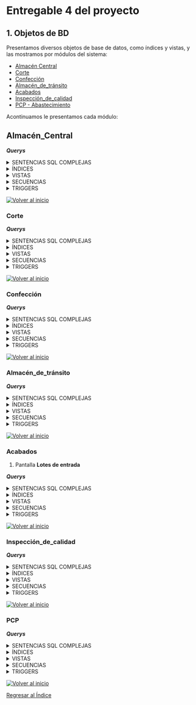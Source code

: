 # Entregable 4 del proyecto
## 1. Objetos de BD
Presentamos diversos objetos de base de datos, como índices y vistas, y las mostramos por módulos del sistema:
- [Almacén Central](#almacén_central)
- [Corte](#corte)
- [Confección](#confección)
- [Almacén_de_tránsito](#almacén_de_tránsito)
- [Acabados](#acabados)
- [Inspección_de_calidad](#inspección_de_calidad)
- [PCP - Abastecimiento](#pcp)

Acontinuamos le presentamos cada módulo:
## Almacén_Central


***Querys***
<details>
  <summary>SENTENCIAS SQL COMPLEJAS</summary>
  
```sql

```
</details>

<details>
  <summary>ÍNDICES</summary>
  
```sql

```
</details>

<details>
  <summary>VISTAS</summary>
  
```sql

```
</details>

<details>
  <summary>SECUENCIAS</summary>
  
```sql

```
</details>

<details>
  <summary>TRIGGERS</summary>
  
```sql

```
</details>

  [![Volver al inicio](https://img.shields.io/badge/Volver_al_inicio-blue)](#1-objetos-de-bd)

  
### Corte


***Querys***
<details>
  <summary>SENTENCIAS SQL COMPLEJAS</summary>
  
```sql

```
</details>

<details>
  <summary>ÍNDICES</summary>
  
```sql

```
</details>

<details>
  <summary>VISTAS</summary>
  
```sql
-- ========= VISTAS =========
-- 1 muestra detalles completos de las máquinas incluyendo su estado.

CREATE VIEW vista_maquinas AS
SELECT m.id_maquina, m.capacidad_total, e.nombre AS estado
FROM maquina m
JOIN estado e ON m.id_estado = e.id_estado;

-- Supongamos que deseas obtener todos los detalles de las máquinas en estado 'Activo'
SELECT * FROM vista_maquinas
WHERE estado = 'Activo';


--2 muestra las actividades diarias junto con las máquinas utilizadas y detalles de las órdenes de producción.

CREATE VIEW vista_actividades_diarias AS
SELECT ad.id_actividad, ad.fecha_actividad, op.id_orden_producción, ma.id_maquina, ma.cantidad_hecha
FROM actividad_diaria ad
JOIN orden_producción op ON ad.id_orden_producción = op.id_orden_producción
JOIN maquina_actividad ma ON ad.id_actividad = ma.id_actividad;

-- Obtener las actividades diarias realizadas en una fecha específica junto con las máquinas utilizadas y la orden de producción asociada
SELECT * FROM vista_actividades_diarias
WHERE fecha_actividad = '2024-06-22';

-- 3 muestra detalles completos de las órdenes de producción incluyendo el estado y las dimensiones asociadas.

CREATE VIEW vista_ordenes_produccion AS
SELECT op.id_orden_producción, op.fecha_inicio, op.fecha_fin, op.cantidad, e.nombre AS estado, a.nombre AS area, op.fecha_creacion
FROM orden_producción op
JOIN estado e ON op.id_estado = e.id_estado
JOIN area a ON op.id_area = a.id_area;

-- Obtener todas las órdenes de producción que están en estado 'En Proceso':

```
</details>

<details>
  <summary>SECUENCIAS</summary>
  
```sql

```
</details>

<details>
  <summary>TRIGGERS</summary>
  
```sql

```
</details>

  [![Volver al inicio](https://img.shields.io/badge/Volver_al_inicio-blue)](#1-objetos-de-bd)

### Confección
***Querys***
<details>
  <summary>SENTENCIAS SQL COMPLEJAS</summary>
  
```sql

```
</details>

<details>
  <summary>ÍNDICES</summary>
  
```sql

```
</details>

<details>
  <summary>VISTAS</summary>
  
```sql

```
</details>

<details>
  <summary>SECUENCIAS</summary>
  
```sql

```
</details>

<details>
  <summary>TRIGGERS</summary>
  
```sql

```
</details>

  [![Volver al inicio](https://img.shields.io/badge/Volver_al_inicio-blue)](#1-objetos-de-bd)


### Almacén_de_tránsito

***Querys***
<details>
  <summary>SENTENCIAS SQL COMPLEJAS</summary>
  
```sql

```
</details>

<details>
  <summary>ÍNDICES</summary>
  
```sql

```
</details>

<details>
  <summary>VISTAS</summary>
  
```sql

```
</details>

<details>
  <summary>SECUENCIAS</summary>
  
```sql

```
</details>

<details>
  <summary>TRIGGERS</summary>
  
```sql

```
</details>

[![Volver al inicio](https://img.shields.io/badge/Volver_al_inicio-blue)](#1-objetos-de-bd)

  
### Acabados
1. Pantalla **Lotes de entrada**

***Querys***

<details>
  <summary>SENTENCIAS SQL COMPLEJAS</summary>
  
```sql

--Pantalla **Detalle de caja**
--WHERE id_caja = '101' : Indica el id principal que será parte de la url para el detalle de caja.
-- DETALLE CAJA: SENTENCIA SQL

SELECT cp.id_caja as ID_Caja,
cp.cantidad , 
gconf.id_guia_confeccion as ID_guia,
tp.nombre, ep.nombre ,t.nombre,
g.nombre  ,
    COALESCE(gconf.medida_longitud::text, ' ') AS ml,
    COALESCE(gconf.medida_hombro::text, ' ') AS mh,
    COALESCE(gconf.medida_pecho::text, ' ') AS mp,
    COALESCE(gconf.medida_manga::text, ' ') AS mm,
    COALESCE(gconf.medida_cintura::text, ' ') AS mc,
    COALESCE(gconf.medida_cadera::text, ' ') AS mca,
    COALESCE(gconf.medida_muslo::text, ' ') AS mmu
FROM 
dimension_confeccion dc
JOIN guia_confeccion gconf ON dc.id_guia_confeccion = gconf.id_guia_confeccion
JOIN tipo_prenda tp ON dc.id_tipo_prenda = tp.id_tipo_prenda
JOIN estilo_prenda ep ON dc.id_estilo_prenda = ep.id_estilo_prenda
JOIN talla t ON dc.id_talla = t.id_talla
JOIN genero g ON dc.id_genero = g.id_genero
join dimension_prenda dp on dc.id_dim_confeccion = dp.id_dim_confeccion 
join caja_prenda cp on dp.id_dim_prenda = cp.id_dim_prenda
join prenda p on cp.id_caja = p.id_caja 
where cp.id_caja = '101';

-- DETALLE CAJA: Mostrar, al cargar la página todos los detalles de una
-- caja perteneciente a un lote que ingresa al área de acabados
-- (Se muestra 'No hay datos' si en la DB no hay datos):
SELECT 
    COALESCE(subquery.id_caja::text, 'No hay datos') AS id_caja,
    subquery.cantidad, 
    subquery.id_guia AS id_guia,
    subquery.tipo_prenda, 
    subquery.estilo_prenda, 
    subquery.talla, 
    subquery.genero,
    subquery.ml,
    subquery.mh,
    subquery.mp,
    subquery.mm,
    subquery.mc,
    subquery.mca,
    subquery.mmu
FROM (
    SELECT 
        cp.id_caja::text AS id_caja,
        cp.cantidad, 
        gconf.id_guia_confeccion AS id_guia,
        tp.nombre AS tipo_prenda, 
        ep.nombre AS estilo_prenda, 
        t.nombre AS talla, 
        g.nombre AS genero,
        COALESCE(gconf.medida_longitud::text, ' ') AS ml,
        COALESCE(gconf.medida_hombro::text, ' ') AS mh,
        COALESCE(gconf.medida_pecho::text, ' ') AS mp,
        COALESCE(gconf.medida_manga::text, ' ') AS mm,
        COALESCE(gconf.medida_cintura::text, ' ') AS mc,
        COALESCE(gconf.medida_cadera::text, ' ') AS mca,
        COALESCE(gconf.medida_muslo::text, ' ') AS mmu
    FROM 
        dimension_confeccion dc
    JOIN 
        guia_confeccion gconf ON dc.id_guia_confeccion = gconf.id_guia_confeccion
    JOIN 
        tipo_prenda tp ON dc.id_tipo_prenda = tp.id_tipo_prenda
    JOIN 
        estilo_prenda ep ON dc.id_estilo_prenda = ep.id_estilo_prenda
    JOIN 
        talla t ON dc.id_talla = t.id_talla
    JOIN 
        genero g ON dc.id_genero = g.id_genero
    JOIN 
        dimension_prenda dp ON dc.id_dim_confeccion = dp.id_dim_confeccion 
    JOIN 
        caja_prenda cp ON dp.id_dim_prenda = cp.id_dim_prenda
    JOIN 
        prenda p ON cp.id_caja = p.id_caja 
    WHERE 
        cp.id_caja = '101'
) subquery
UNION ALL
SELECT 
    'No hay datos' AS id_caja,
    NULL AS cantidad, 
    null AS id_guia,
    NULL AS tipo_prenda, 
    NULL AS estilo_prenda, 
    NULL AS talla, 
    NULL AS genero,
    ' ' AS ml,
    ' ' AS mh,
    ' ' AS mp,
    ' ' AS mm,
    ' ' AS mc,
    ' ' AS mca,
    ' ' AS mmu
WHERE NOT EXISTS (
    SELECT 1 
    FROM dimension_confeccion dc
    JOIN guia_confeccion gconf ON dc.id_guia_confeccion = gconf.id_guia_confeccion
    JOIN tipo_prenda tp ON dc.id_tipo_prenda = tp.id_tipo_prenda
    JOIN estilo_prenda ep ON dc.id_estilo_prenda = ep.id_estilo_prenda
    JOIN talla t ON dc.id_talla = t.id_talla
    JOIN genero g ON dc.id_genero = g.id_genero
    JOIN dimension_prenda dp ON dc.id_dim_confeccion = dp.id_dim_confeccion 
    JOIN caja_prenda cp ON dp.id_dim_prenda = cp.id_dim_prenda
    JOIN prenda p ON cp.id_caja = p.id_caja 
    WHERE cp.id_caja = '101'
);

```

***VIEW - Detalle caja***

```sql

CREATE VIEW vista_datos_confeccion AS
SELECT 
    cp.id_caja::text AS id_caja,
    cp.cantidad, 
    gconf.id_guia_confeccion::text AS id_guia,
    tp.nombre AS tipo_prenda, 
    ep.nombre AS estilo_prenda, 
    t.nombre AS talla, 
    g.nombre AS genero,
    COALESCE(gconf.medida_longitud::text, ' ') AS ml,
    COALESCE(gconf.medida_hombro::text, ' ') AS mh,
    COALESCE(gconf.medida_pecho::text, ' ') AS mp,
    COALESCE(gconf.medida_manga::text, ' ') AS mm,
    COALESCE(gconf.medida_cintura::text, ' ') AS mc,
    COALESCE(gconf.medida_cadera::text, ' ') AS mca,
    COALESCE(gconf.medida_muslo::text, ' ') AS mmu
FROM 
    dimension_confeccion dc
JOIN 
    guia_confeccion gconf ON dc.id_guia_confeccion = gconf.id_guia_confeccion
JOIN 
    tipo_prenda tp ON dc.id_tipo_prenda = tp.id_tipo_prenda
JOIN 
    estilo_prenda ep ON dc.id_estilo_prenda = ep.id_estilo_prenda
JOIN 
    talla t ON dc.id_talla = t.id_talla
JOIN 
    genero g ON dc.id_genero = g.id_genero
JOIN 
    dimension_prenda dp ON dc.id_dim_confeccion = dp.id_dim_confeccion 
JOIN 
    caja_prenda cp ON dp.id_dim_prenda = cp.id_dim_prenda
JOIN 
    prenda p ON cp.id_caja = p.id_caja;

-- ====== VISTAS: ==============
-- ID Caja
select id_caja from vista_datos_confeccion
where id_caja =' 101';
-- Cantidad
select cantidad from vista_datos_confeccion
where id_caja =' 101';
-- ID guía
select id_guia from vista_datos_confeccion
where id_caja =' 101';
-- Tipo prenda
select tipo_prenda from vista_datos_confeccion
where id_caja =' 101';

-- GRILLA DETALLE
select tipo_prenda,id_guia,ml,mh,mp,
mm,mc,mca,mmu,estilo_prenda,talla,
genero 
from vista_datos_confeccion
where id_caja =' 101';

```
</details>


<details>
  <summary>ÍNDICES</summary>
  
```sql
-- ========= INDICES =========
-- 1. Consultar datos de empleado del área acabados
CREATE INDEX EMPL_ACABADO ON empleado(nombre, primer_apellido, id_area)

EXPLAIN ANALYZE
SELECT * FROM EMPL_ACABADO
WHERE id_area=5;

-- 2. Actividad diaria: Ver la actividad que se realizó hoy en la empresa
CREATE INDEX ACT_DIARIA ON actividad_diaria(cantidad_hecha)

EXPLAIN ANALYZE
SELECT * FROM ACT_DIARIA
WHERE

```
</details>

<details>
  <summary>VISTAS</summary>
  
```sql

-- ========= VISTAS =========
-- 1. CARGAR LOTES: lotes entrantes al área de acabados, en carga de página.
create view entrante_aca as 
SELECT le.id_entrada ,le.fecha_entrada,l.id_tipo_lote,l.cantidad, dc.id_dim_confeccion,dc.id_guia_confeccion
FROM lote_entrada le
JOIN lote l on le.id_lote = l.id_lote
join dimension_confeccion dc on l.id_dim_confeccion = dc.id_dim_confeccion
LIMIT 200;

-- BOTÖN BUSCAR
select * from entrante_aca
where id_entrada='101';
```

</details>

<details>
  <summary>SECUENCIAS</summary>
  
```sql
-- ========= SECUENCIAS ==========
-- Seriales:
-- Trabajando con secuencias en tablas del Modelo ER que intervienen en el módulo de acabados.

CREATE TABLE direccion
(
  id_direccion SERIAL,
  descripcion VARCHAR(100) NOT NULL,
  PRIMARY KEY (id_direccion)
);

CREATE TABLE correo
(
  id_correo SERIAL,
  direccion_correo VARCHAR(100) NOT NULL,
  PRIMARY KEY (id_correo)
);

CREATE TABLE telefono
(
  id_telefono SERIAL,
  numero VARCHAR(30) NOT NULL,
  PRIMARY KEY (id_telefono),
  UNIQUE (numero)
);

CREATE TABLE cargo
(
  id_cargo SERIAL,
  nombre VARCHAR(15) NOT NULL,
  PRIMARY KEY (id_cargo),
  UNIQUE (nombre)
);

CREATE TABLE estado
(
  id_estado SERIAL,
  nombre VARCHAR(20) NOT NULL,
  PRIMARY KEY (id_estado),
  UNIQUE (nombre)
);
CREATE TABLE guia_confeccion
(
  id_guia_confeccion SERIAL,
  medida_pecho NUMERIC(4,2),
  medida_cintura NUMERIC(4,2),
  medida_cadera NUMERIC(4,2),
  medida_hombro NUMERIC(4,2),
  medida_longitud NUMERIC(4,2),
  medida_manga NUMERIC(4,2),
  medida_muslo NUMERIC(4,2),
  PRIMARY KEY (id_guia_confeccion)
);

CREATE TABLE tipo_prenda
(
  id_tipo_prenda SERIAL,
  nombre VARCHAR(10) NOT NULL,
  PRIMARY KEY (id_tipo_prenda),
  UNIQUE (nombre)
);

CREATE TABLE estilo_prenda
(
  id_estilo_prenda SERIAL,
  nombre VARCHAR(10) NOT NULL,
  PRIMARY KEY (id_estilo_prenda),
  UNIQUE (nombre)
);

CREATE TABLE talla
(
  id_talla SERIAL,
  nombre VARCHAR(4) NOT NULL,
  PRIMARY KEY (id_talla),
  UNIQUE (nombre)
);

CREATE TABLE genero
(
  id_genero SERIAL,
  nombre VARCHAR(10) NOT NULL,
  PRIMARY KEY (id_genero),
  UNIQUE (nombre)
);

CREATE TABLE acabado
(
  id_acabado SERIAL,
  nombre VARCHAR(10) NOT NULL,
  PRIMARY KEY (id_acabado),
  UNIQUE (nombre)
);

CREATE TABLE area
(
  id_area SERIAL,
  nombre VARCHAR(20) NOT NULL,
  PRIMARY KEY (id_area),
  UNIQUE (nombre)
);
CREATE TABLE dimension_confeccion
(
  id_dim_confeccion SERIAL,
  id_tipo_prenda INT NOT NULL,
  id_estilo_prenda INT NOT NULL,
  id_guia_confeccion INT NOT NULL,
  id_talla INT NOT NULL,
  id_genero INT NOT NULL,
  PRIMARY KEY (id_dim_confeccion),
  FOREIGN KEY (id_tipo_prenda) REFERENCES tipo_prenda(id_tipo_prenda),
  FOREIGN KEY (id_estilo_prenda) REFERENCES estilo_prenda(id_estilo_prenda),
  FOREIGN KEY (id_guia_confeccion) REFERENCES guia_confeccion(id_guia_confeccion),
  FOREIGN KEY (id_talla) REFERENCES talla(id_talla),
  FOREIGN KEY (id_genero) REFERENCES genero(id_genero)
);
CREATE TABLE lote
(
  id_lote SERIAL,
  cantidad INT NOT NULL,
  id_estado INT NOT NULL,
  id_tipo_lote INT NOT NULL,
  id_dim_corte INT,
  id_dim_confeccion INT,
  id_dim_materia_prima INT,
  id_actividad INT,
  fecha_creacion TIMESTAMP NOT NULL,
  PRIMARY KEY (id_lote),
  FOREIGN KEY (id_estado) REFERENCES estado(id_estado),
  FOREIGN KEY (id_tipo_lote) REFERENCES tipo_lote(id_tipo_lote),
  FOREIGN KEY (id_dim_corte) REFERENCES dimension_corte(id_dim_corte),
  FOREIGN KEY (id_dim_confeccion) REFERENCES dimension_confeccion(id_dim_confeccion),
  FOREIGN KEY (id_dim_materia_prima) REFERENCES dimension_materia_prima(id_dim_materia_prima),
  FOREIGN KEY (id_actividad) REFERENCES actividad_diaria(id_actividad)
);
CREATE TABLE caja_prenda
(
  id_caja SERIAL,
  cantidad INT NOT NULL,
  fecha_creacion TIMESTAMP NOT NULL,
  id_estado INT NOT NULL,
  id_dim_prenda INT NOT NULL,
  id_actividad INT NOT NULL,
  PRIMARY KEY (id_caja),
  FOREIGN KEY (id_estado) REFERENCES estado(id_estado),
  FOREIGN KEY (id_dim_prenda) REFERENCES dimension_prenda(id_dim_prenda),
  FOREIGN KEY (id_actividad) REFERENCES actividad_diaria(id_actividad)
);
```
</details>

<details>
  <summary>TRIGGERS</summary>
  
```sql
-- ========= TRIGGERS =========
-- 1. CAJA SALIDA
-- A) Creando una función que lance una exception si queremos asignar una caja de salida después de 9pm.
CREATE OR REPLACE FUNCTION VALIDAR_HORARIO_CAJA_ACAB_SALIDA()
RETURNS TRIGGER
LANGUAGE PLPGSQL AS $$
BEGIN
IF TO_CHAR(CURRENT_DATE, 'd') IN ('1') -- Para domingos
OR
-- Horario fuera de trabajo de acabado u oficina
TO_CHAR(now(),'hh24:mi') NOT BETWEEN '07:00' AND '21:00'
THEN
RAISE EXCEPTION 'No está permitido asignar caja de salida. Comunìquese con Administricación o su sipervisor inmediato';
END IF;
RETURN NULL;
END $$;

-- B) TRIGGER
-- Creando trigger para ejecutar antes de un INSERT de la tabla caja_salida
CREATE TRIGGER ADVER_CAJA_SALIDA
BEFORE INSERT ON EMPLOYEES
EXECUTE PROCEDURE VALIDAR_HORARIO_CAJA_ACAB_SALIDA();

-- C) PRUEBA
INSERT caja_salida 
WHERE 


-- 2.
-- A)
-- B) TRIGGER
-- C) PRUEBA

-- A)
-- B) TRIGGER
-- C) PRUEBA

-- A)
-- B) TRIGGER
-- C) PRUEBA

-- A)
-- B) TRIGGER
-- C) PRUEBA

```
</details>

  [![Volver al inicio](https://img.shields.io/badge/Volver_al_inicio-blue)](#1-objetos-de-bd)





### Inspección_de_calidad


***Querys***
<details>
  <summary>SENTENCIAS SQL COMPLEJAS</summary>
  
```sql

```
</details>

<details>
  <summary>ÍNDICES</summary>
  
```sql

```
</details>

<details>
  <summary>VISTAS</summary>
  
```sql

```
</details>

<details>
  <summary>SECUENCIAS</summary>
  
```sql

```
</details>

<details>
  <summary>TRIGGERS</summary>
  
```sql

```
</details>

  [![Volver al inicio](https://img.shields.io/badge/Volver_al_inicio-blue)](#1-objetos-de-bd)

  
### PCP


***Querys***
<details>
  <summary>SENTENCIAS SQL COMPLEJAS</summary>
  
```sql

```
</details>

<details>
  <summary>ÍNDICES</summary>
  
```sql

```
</details>

<details>
  <summary>VISTAS</summary>
  
```sql

```
</details>

<details>
  <summary>SECUENCIAS</summary>
  
```sql

```
</details>

<details>
  <summary>TRIGGERS</summary>
  
```sql

```
</details>

  [![Volver al inicio](https://img.shields.io/badge/Volver_al_inicio-blue)](#1-objetos-de-bd)


[Regresar al Índice](./indice.md)
